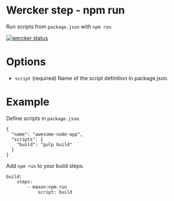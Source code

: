 # Wercker step - npm run
Run scripts from `package.json` with `npm run`.

[![wercker status](https://app.wercker.com/status/49d7c3919df2d65ed4679bcc86eb3477/m "wercker status")](https://app.wercker.com/project/bykey/49d7c3919df2d65ed4679bcc86eb3477)

# Options

* `script` (required) Name of the script definition in package.json.

# Example

Define scripts in `package.json`.

```
{
  "name": "awesome-node-app",
  "scripts": {
    "build": "gulp build"
  }
}
```

Add `npm run` to your build steps.

```
build:
    steps:
        - maxon:npm-run
            script: build
```
